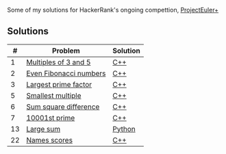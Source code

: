 Some of my solutions for HackerRank's ongoing compettion, [ProjectEuler+](https://www.hackerrank.com/contests/projecteuler/challenges)
## Solutions

| #   | Problem                                                                                                  | Solution                                                     | 
|-----|--------------------------------------------------------------------------------------------------------|--------------------------------------------------------------|
| 1   | [Multiples of 3 and 5](https://www.hackerrank.com/contests/projecteuler/challenges/euler001/problem?isFullScreen=true)                        | [C++](solutions/1-Multiples-Of-3-And-5.cpp)  | 
| 2   | [Even Fibonacci numbers](https://www.hackerrank.com/contests/projecteuler/challenges/euler002/problem?isFullScreen=true)                    | [C++](solutions/2-Even-Fibonacci-Numbers.cpp)  | 
| 3   | [Largest prime factor](https://www.hackerrank.com/contests/projecteuler/challenges/euler003/problem?isFullScreen=true)                    | [C++](solutions/3-Largest-Prime-Factor.cpp)  | 
| 5   | [Smallest multiple](https://www.hackerrank.com/contests/projecteuler/challenges/euler005/problem?isFullScreen=true)                    | [C++](solutions/5-Smallest-Multiple.cpp)  | 
| 6   | [Sum square difference](https://www.hackerrank.com/contests/projecteuler/challenges/euler006/problem?isFullScreen=true)                    | [C++](solutions/6-Sum-Square-Difference.cpp)  | 
| 7   | [10001st prime](https://www.hackerrank.com/contests/projecteuler/challenges/euler007/problem?isFullScreen=true)                    | [C++](solutions/7-10001st-Prime.cpp)  | 
| 13   | [Large sum](https://www.hackerrank.com/contests/projecteuler/challenges/euler013/problem?isFullScreen=true)                    | [Python](solutions/13-Large-Sum.py)  | 
| 22   | [Names scores](https://www.hackerrank.com/contests/projecteuler/challenges/euler022/problem?isFullScreen=true)                    | [C++](solutions/22-Names-Scores.cpp)  | 

